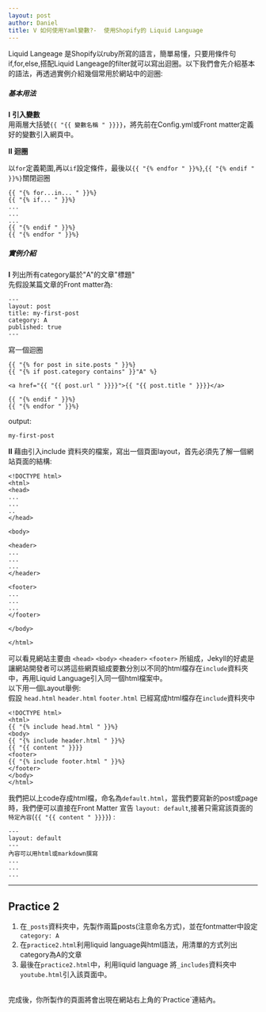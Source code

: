```yaml
---
layout: post
author: Daniel
title: V 如何使用Yaml變數?-  使用Shopify的 Liquid Language
---
```


Liquid Langeage 是Shopify以ruby所寫的語言，簡單易懂，只要用條件句if,for,else,搭配Liquid Langeage的filter就可以寫出迴圈。以下我們會先介紹基本的語法，再透過實例介紹幾個常用於網站中的迴圈:
##### 基本用法
**I** **引入變數**  
用兩層大括號`{{ "{{ 變數名稱 " }}}}`，將先前在Config.yml或Front matter定義好的變數引入網頁中。

**II** **迴圈**  

 以`for`定義範圍,再以`if`設定條件，最後以`{{ "{% endfor " }}%}`,`{{ "{% endif " }}%}`關閉迴圈

```
{{ "{% for...in... " }}%}
{{ "{% if... " }}%}
...
...
...
{{ "{% endif " }}%}
{{ "{% endfor " }}%}
```

##### 實例介紹
**I** 列出所有category屬於"A"的文章"標題"  
先假設某篇文章的Front matter為:

```
---
layout: post
title: my-first-post
category: A
published: true
---

```
寫一個迴圈
```
{{ "{% for post in site.posts " }}%}
{{ "{% if post.category contains" }}"A" %}

<a href="{{ "{{ post.url " }}}}">{{ "{{ post.title " }}}}</a>

{{ "{% endif " }}%}
{{ "{% endfor " }}%}

```
output:

```
my-first-post
```

**II** 藉由引入include 資料夾的檔案，寫出一個頁面layout，首先必須先了解一個網站頁面的結構:

```
<!DOCTYPE html>
<html>
<head>
...
...
..
</head>

<body>

<header>
...
...
...
</header>

<footer>
...
...
...
</footer>

</body>

</html>
```

可以看見網站主要由 `<head>` `<body>` `<header>` `<footer>` 所組成，Jekyll的好處是讓網站開發者可以將這些網頁組成要數分別以不同的html檔存在`include`資料夾中，再用Liquid Language引入同一個html檔案中。  
以下用一個Layout舉例:  
假設 `head.html` `header.html` `footer.html` 已經寫成html檔存在`include`資料夾中
```
<!DOCTYPE html>
<html>
{{ "{% include head.html " }}%}
<body>
{{ "{% include header.html " }}%}
{{ "{{ content " }}}}
<footer>
{{ "{% include footer.html " }}%}
</footer>
</body>
</html>

```
我們把以上code存成html檔，命名為`default.html`，當我們要寫新的post或page時，我們便可以直接在Front Matter 宣告 `layout: default`,接著只需寫該頁面的`特定內容`(`{{ "{{ content " }}}}`) :  

```
---
layout: default
---
內容可以用html或markdown撰寫
...
...
...

```
---

## Practice 2
1. 在`_posts`資料夾中，先製作兩篇posts(注意命名方式)，並在fontmatter中設定`category: A`
2. 在`practice2.html`利用liquid language與html語法，用清單的方式列出category為A的文章
3. 最後在`practice2.html`中，利用liquid language 將`_includes`資料夾中`youtube.html`引入該頁面中。
<br>
完成後，你所製作的頁面將會出現在網站右上角的`Practice`連結內。
